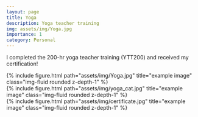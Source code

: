 ```yaml
---
layout: page
title: Yoga
description: Yoga teacher training
img: assets/img/Yoga.jpg
importance: 1
category: Personal
---
```


I completed the 200-hr yoga teacher training (YTT200) and received my certification!

<div class="row">
    <div class="col-sm mt-3 mt-md-0">
        {% include figure.html path="assets/img/Yoga.jpg" title="example image" class="img-fluid rounded z-depth-1" %}
    </div>
    <div class="col-sm mt-3 mt-md-0">
        {% include figure.html path="assets/img/yoga_cat.jpg" title="example image" class="img-fluid rounded z-depth-1" %}
    </div>
    <div class="col-sm mt-3 mt-md-0">
        {% include figure.html path="assets/img/certificate.jpg" title="example image" class="img-fluid rounded z-depth-1" %}
    </div>
</div>
